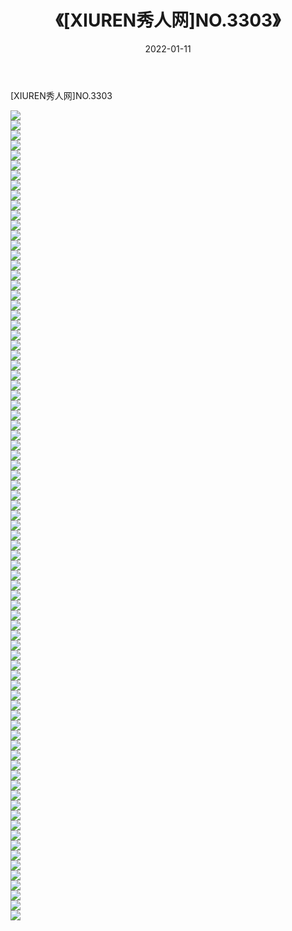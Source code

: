 ﻿---
layout: post
title:  《[XIUREN秀人网]NO.3303》
date:   2022-01-11
img: http://pic.660000.xyz/1:/秀人网/秀人网第04部分/[XIUREN秀人网]NO.3303/000.jpg
categories: [美女, 清纯, 唯美]
---

[XIUREN秀人网]NO.3303

 ![](http://pic.660000.xyz/1:/秀人网/秀人网第04部分/[XIUREN秀人网]NO.3303/001.jpg) <br>![](http://pic.660000.xyz/1:/秀人网/秀人网第04部分/[XIUREN秀人网]NO.3303/002.jpg) <br>![](http://pic.660000.xyz/1:/秀人网/秀人网第04部分/[XIUREN秀人网]NO.3303/003.jpg) <br>![](http://pic.660000.xyz/1:/秀人网/秀人网第04部分/[XIUREN秀人网]NO.3303/004.jpg) <br>![](http://pic.660000.xyz/1:/秀人网/秀人网第04部分/[XIUREN秀人网]NO.3303/005.jpg) <br>![](http://pic.660000.xyz/1:/秀人网/秀人网第04部分/[XIUREN秀人网]NO.3303/006.jpg) <br>![](http://pic.660000.xyz/1:/秀人网/秀人网第04部分/[XIUREN秀人网]NO.3303/007.jpg) <br>![](http://pic.660000.xyz/1:/秀人网/秀人网第04部分/[XIUREN秀人网]NO.3303/008.jpg) <br>![](http://pic.660000.xyz/1:/秀人网/秀人网第04部分/[XIUREN秀人网]NO.3303/009.jpg) <br>![](http://pic.660000.xyz/1:/秀人网/秀人网第04部分/[XIUREN秀人网]NO.3303/010.jpg) <br>![](http://pic.660000.xyz/1:/秀人网/秀人网第04部分/[XIUREN秀人网]NO.3303/011.jpg) <br>![](http://pic.660000.xyz/1:/秀人网/秀人网第04部分/[XIUREN秀人网]NO.3303/012.jpg) <br>![](http://pic.660000.xyz/1:/秀人网/秀人网第04部分/[XIUREN秀人网]NO.3303/013.jpg) <br>![](http://pic.660000.xyz/1:/秀人网/秀人网第04部分/[XIUREN秀人网]NO.3303/014.jpg) <br>![](http://pic.660000.xyz/1:/秀人网/秀人网第04部分/[XIUREN秀人网]NO.3303/015.jpg) <br>![](http://pic.660000.xyz/1:/秀人网/秀人网第04部分/[XIUREN秀人网]NO.3303/016.jpg) <br>![](http://pic.660000.xyz/1:/秀人网/秀人网第04部分/[XIUREN秀人网]NO.3303/017.jpg) <br>![](http://pic.660000.xyz/1:/秀人网/秀人网第04部分/[XIUREN秀人网]NO.3303/018.jpg) <br>![](http://pic.660000.xyz/1:/秀人网/秀人网第04部分/[XIUREN秀人网]NO.3303/019.jpg) <br>![](http://pic.660000.xyz/1:/秀人网/秀人网第04部分/[XIUREN秀人网]NO.3303/020.jpg) <br>![](http://pic.660000.xyz/1:/秀人网/秀人网第04部分/[XIUREN秀人网]NO.3303/021.jpg) <br>![](http://pic.660000.xyz/1:/秀人网/秀人网第04部分/[XIUREN秀人网]NO.3303/022.jpg) <br>![](http://pic.660000.xyz/1:/秀人网/秀人网第04部分/[XIUREN秀人网]NO.3303/023.jpg) <br>![](http://pic.660000.xyz/1:/秀人网/秀人网第04部分/[XIUREN秀人网]NO.3303/024.jpg) <br>![](http://pic.660000.xyz/1:/秀人网/秀人网第04部分/[XIUREN秀人网]NO.3303/025.jpg) <br>![](http://pic.660000.xyz/1:/秀人网/秀人网第04部分/[XIUREN秀人网]NO.3303/026.jpg) <br>![](http://pic.660000.xyz/1:/秀人网/秀人网第04部分/[XIUREN秀人网]NO.3303/027.jpg) <br>![](http://pic.660000.xyz/1:/秀人网/秀人网第04部分/[XIUREN秀人网]NO.3303/028.jpg) <br>![](http://pic.660000.xyz/1:/秀人网/秀人网第04部分/[XIUREN秀人网]NO.3303/029.jpg) <br>![](http://pic.660000.xyz/1:/秀人网/秀人网第04部分/[XIUREN秀人网]NO.3303/030.jpg) <br>![](http://pic.660000.xyz/1:/秀人网/秀人网第04部分/[XIUREN秀人网]NO.3303/031.jpg) <br>![](http://pic.660000.xyz/1:/秀人网/秀人网第04部分/[XIUREN秀人网]NO.3303/032.jpg) <br>![](http://pic.660000.xyz/1:/秀人网/秀人网第04部分/[XIUREN秀人网]NO.3303/033.jpg) <br>![](http://pic.660000.xyz/1:/秀人网/秀人网第04部分/[XIUREN秀人网]NO.3303/034.jpg) <br>![](http://pic.660000.xyz/1:/秀人网/秀人网第04部分/[XIUREN秀人网]NO.3303/035.jpg) <br>![](http://pic.660000.xyz/1:/秀人网/秀人网第04部分/[XIUREN秀人网]NO.3303/036.jpg) <br>![](http://pic.660000.xyz/1:/秀人网/秀人网第04部分/[XIUREN秀人网]NO.3303/037.jpg) <br>![](http://pic.660000.xyz/1:/秀人网/秀人网第04部分/[XIUREN秀人网]NO.3303/038.jpg) <br>![](http://pic.660000.xyz/1:/秀人网/秀人网第04部分/[XIUREN秀人网]NO.3303/039.jpg) <br>![](http://pic.660000.xyz/1:/秀人网/秀人网第04部分/[XIUREN秀人网]NO.3303/040.jpg) <br>![](http://pic.660000.xyz/1:/秀人网/秀人网第04部分/[XIUREN秀人网]NO.3303/041.jpg) <br>![](http://pic.660000.xyz/1:/秀人网/秀人网第04部分/[XIUREN秀人网]NO.3303/042.jpg) <br>![](http://pic.660000.xyz/1:/秀人网/秀人网第04部分/[XIUREN秀人网]NO.3303/043.jpg) <br>![](http://pic.660000.xyz/1:/秀人网/秀人网第04部分/[XIUREN秀人网]NO.3303/044.jpg) <br>![](http://pic.660000.xyz/1:/秀人网/秀人网第04部分/[XIUREN秀人网]NO.3303/045.jpg) <br>![](http://pic.660000.xyz/1:/秀人网/秀人网第04部分/[XIUREN秀人网]NO.3303/046.jpg) <br>![](http://pic.660000.xyz/1:/秀人网/秀人网第04部分/[XIUREN秀人网]NO.3303/047.jpg) <br>![](http://pic.660000.xyz/1:/秀人网/秀人网第04部分/[XIUREN秀人网]NO.3303/048.jpg) <br>![](http://pic.660000.xyz/1:/秀人网/秀人网第04部分/[XIUREN秀人网]NO.3303/049.jpg) <br>![](http://pic.660000.xyz/1:/秀人网/秀人网第04部分/[XIUREN秀人网]NO.3303/050.jpg) <br>![](http://pic.660000.xyz/1:/秀人网/秀人网第04部分/[XIUREN秀人网]NO.3303/051.jpg) <br>![](http://pic.660000.xyz/1:/秀人网/秀人网第04部分/[XIUREN秀人网]NO.3303/052.jpg) <br>![](http://pic.660000.xyz/1:/秀人网/秀人网第04部分/[XIUREN秀人网]NO.3303/053.jpg) <br>![](http://pic.660000.xyz/1:/秀人网/秀人网第04部分/[XIUREN秀人网]NO.3303/054.jpg) <br>![](http://pic.660000.xyz/1:/秀人网/秀人网第04部分/[XIUREN秀人网]NO.3303/055.jpg) <br>![](http://pic.660000.xyz/1:/秀人网/秀人网第04部分/[XIUREN秀人网]NO.3303/056.jpg) <br>![](http://pic.660000.xyz/1:/秀人网/秀人网第04部分/[XIUREN秀人网]NO.3303/057.jpg) <br>![](http://pic.660000.xyz/1:/秀人网/秀人网第04部分/[XIUREN秀人网]NO.3303/058.jpg) <br>![](http://pic.660000.xyz/1:/秀人网/秀人网第04部分/[XIUREN秀人网]NO.3303/059.jpg) <br>![](http://pic.660000.xyz/1:/秀人网/秀人网第04部分/[XIUREN秀人网]NO.3303/060.jpg) <br>![](http://pic.660000.xyz/1:/秀人网/秀人网第04部分/[XIUREN秀人网]NO.3303/061.jpg) <br>![](http://pic.660000.xyz/1:/秀人网/秀人网第04部分/[XIUREN秀人网]NO.3303/062.jpg) <br>![](http://pic.660000.xyz/1:/秀人网/秀人网第04部分/[XIUREN秀人网]NO.3303/063.jpg) <br>![](http://pic.660000.xyz/1:/秀人网/秀人网第04部分/[XIUREN秀人网]NO.3303/064.jpg) <br>![](http://pic.660000.xyz/1:/秀人网/秀人网第04部分/[XIUREN秀人网]NO.3303/065.jpg) <br>![](http://pic.660000.xyz/1:/秀人网/秀人网第04部分/[XIUREN秀人网]NO.3303/066.jpg) <br>![](http://pic.660000.xyz/1:/秀人网/秀人网第04部分/[XIUREN秀人网]NO.3303/067.jpg) <br>![](http://pic.660000.xyz/1:/秀人网/秀人网第04部分/[XIUREN秀人网]NO.3303/068.jpg) <br>![](http://pic.660000.xyz/1:/秀人网/秀人网第04部分/[XIUREN秀人网]NO.3303/069.jpg) <br>![](http://pic.660000.xyz/1:/秀人网/秀人网第04部分/[XIUREN秀人网]NO.3303/070.jpg) <br>![](http://pic.660000.xyz/1:/秀人网/秀人网第04部分/[XIUREN秀人网]NO.3303/071.jpg) <br>![](http://pic.660000.xyz/1:/秀人网/秀人网第04部分/[XIUREN秀人网]NO.3303/072.jpg) <br>![](http://pic.660000.xyz/1:/秀人网/秀人网第04部分/[XIUREN秀人网]NO.3303/073.jpg) <br>![](http://pic.660000.xyz/1:/秀人网/秀人网第04部分/[XIUREN秀人网]NO.3303/074.jpg) <br>![](http://pic.660000.xyz/1:/秀人网/秀人网第04部分/[XIUREN秀人网]NO.3303/075.jpg) <br>![](http://pic.660000.xyz/1:/秀人网/秀人网第04部分/[XIUREN秀人网]NO.3303/076.jpg) <br>![](http://pic.660000.xyz/1:/秀人网/秀人网第04部分/[XIUREN秀人网]NO.3303/077.jpg) <br>![](http://pic.660000.xyz/1:/秀人网/秀人网第04部分/[XIUREN秀人网]NO.3303/078.jpg) <br>![](http://pic.660000.xyz/1:/秀人网/秀人网第04部分/[XIUREN秀人网]NO.3303/079.jpg) <br>![](http://pic.660000.xyz/1:/秀人网/秀人网第04部分/[XIUREN秀人网]NO.3303/080.jpg) <br>![](http://pic.660000.xyz/1:/秀人网/秀人网第04部分/[XIUREN秀人网]NO.3303/081.jpg) <br>